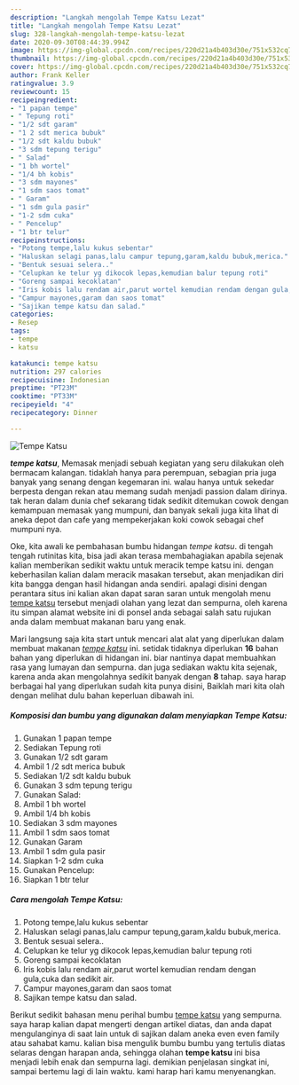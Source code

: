 ```yaml
---
description: "Langkah mengolah Tempe Katsu Lezat"
title: "Langkah mengolah Tempe Katsu Lezat"
slug: 328-langkah-mengolah-tempe-katsu-lezat
date: 2020-09-30T08:44:39.994Z
image: https://img-global.cpcdn.com/recipes/220d21a4b403d30e/751x532cq70/tempe-katsu-foto-resep-utama.jpg
thumbnail: https://img-global.cpcdn.com/recipes/220d21a4b403d30e/751x532cq70/tempe-katsu-foto-resep-utama.jpg
cover: https://img-global.cpcdn.com/recipes/220d21a4b403d30e/751x532cq70/tempe-katsu-foto-resep-utama.jpg
author: Frank Keller
ratingvalue: 3.9
reviewcount: 15
recipeingredient:
- "1 papan tempe"
- " Tepung roti"
- "1/2 sdt garam"
- "1 2 sdt merica bubuk"
- "1/2 sdt kaldu bubuk"
- "3 sdm tepung terigu"
- " Salad"
- "1 bh wortel"
- "1/4 bh kobis"
- "3 sdm mayones"
- "1 sdm saos tomat"
- " Garam"
- "1 sdm gula pasir"
- "1-2 sdm cuka"
- " Pencelup"
- "1 btr telur"
recipeinstructions:
- "Potong tempe,lalu kukus sebentar"
- "Haluskan selagi panas,lalu campur tepung,garam,kaldu bubuk,merica."
- "Bentuk sesuai selera.."
- "Celupkan ke telur yg dikocok lepas,kemudian balur tepung roti"
- "Goreng sampai kecoklatan"
- "Iris kobis lalu rendam air,parut wortel kemudian rendam dengan gula,cuka dan sedikit air."
- "Campur mayones,garam dan saos tomat"
- "Sajikan tempe katsu dan salad."
categories:
- Resep
tags:
- tempe
- katsu

katakunci: tempe katsu 
nutrition: 297 calories
recipecuisine: Indonesian
preptime: "PT23M"
cooktime: "PT33M"
recipeyield: "4"
recipecategory: Dinner

---
```



![Tempe Katsu](https://img-global.cpcdn.com/recipes/220d21a4b403d30e/751x532cq70/tempe-katsu-foto-resep-utama.jpg)

<b><i>tempe katsu</i></b>, Memasak menjadi sebuah kegiatan yang seru dilakukan oleh bermacam kalangan. tidaklah hanya para perempuan, sebagian pria juga banyak yang senang dengan kegemaran ini. walau hanya untuk sekedar berpesta dengan rekan atau memang sudah menjadi passion dalam dirinya. tak heran dalam dunia chef sekarang tidak sedikit ditemukan cowok dengan kemampuan memasak yang mumpuni, dan banyak sekali juga kita lihat di aneka depot dan cafe yang mempekerjakan koki cowok sebagai chef mumpuni nya.



Oke, kita awali ke pembahasan bumbu hidangan <i>tempe katsu</i>. di tengah tengah rutinitas kita, bisa jadi akan terasa membahagiakan apabila sejenak kalian memberikan sedikit waktu untuk meracik tempe katsu ini. dengan keberhasilan kalian dalam meracik masakan tersebut, akan menjadikan diri kita bangga dengan hasil hidangan anda sendiri. apalagi disini dengan perantara situs ini kalian akan dapat saran saran untuk mengolah menu <u>tempe katsu</u> tersebut menjadi olahan yang lezat dan sempurna, oleh karena itu simpan alamat website ini di ponsel anda sebagai salah satu rujukan anda dalam membuat makanan baru yang enak.


Mari langsung saja kita start untuk mencari alat alat yang diperlukan dalam membuat makanan <u><i>tempe katsu</i></u> ini. setidak tidaknya diperlukan <b>16</b> bahan bahan yang diperlukan di hidangan ini. biar nantinya dapat membuahkan rasa yang lumayan dan sempurna. dan juga sediakan waktu kita sejenak, karena anda akan mengolahnya sedikit banyak dengan <b>8</b> tahap. saya harap berbagai hal yang diperlukan sudah kita punya disini, Baiklah mari kita olah dengan melihat dulu bahan keperluan dibawah ini.

<!--inarticleads1-->

##### Komposisi dan bumbu yang digunakan dalam menyiapkan Tempe Katsu:

1. Gunakan 1 papan tempe
1. Sediakan  Tepung roti
1. Gunakan 1/2 sdt garam
1. Ambil 1 /2 sdt merica bubuk
1. Sediakan 1/2 sdt kaldu bubuk
1. Gunakan 3 sdm tepung terigu
1. Gunakan  Salad:
1. Ambil 1 bh wortel
1. Ambil 1/4 bh kobis
1. Sediakan 3 sdm mayones
1. Ambil 1 sdm saos tomat
1. Gunakan  Garam
1. Ambil 1 sdm gula pasir
1. Siapkan 1-2 sdm cuka
1. Gunakan  Pencelup:
1. Siapkan 1 btr telur




<!--inarticleads2-->

##### Cara mengolah Tempe Katsu:

1. Potong tempe,lalu kukus sebentar
1. Haluskan selagi panas,lalu campur tepung,garam,kaldu bubuk,merica.
1. Bentuk sesuai selera..
1. Celupkan ke telur yg dikocok lepas,kemudian balur tepung roti
1. Goreng sampai kecoklatan
1. Iris kobis lalu rendam air,parut wortel kemudian rendam dengan gula,cuka dan sedikit air.
1. Campur mayones,garam dan saos tomat
1. Sajikan tempe katsu dan salad.




Berikut sedikit bahasan menu perihal bumbu <u>tempe katsu</u> yang sempurna. saya harap kalian dapat mengerti dengan artikel diatas, dan anda dapat mengulanginya di saat lain untuk di sajikan dalam aneka even even family atau sahabat kamu. kalian bisa mengulik bumbu bumbu yang tertulis diatas selaras dengan harapan anda, sehingga olahan <b>tempe katsu</b> ini bisa menjadi lebih enak dan sempurna lagi. demikian penjelasan singkat ini, sampai bertemu lagi di lain waktu. kami harap hari kamu menyenangkan.

